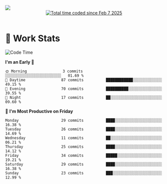 <img src="https://capsule-render.vercel.app/api?type=waving&color=E0D7C8&height=200&section=header&text=Jeong8333&animation=fadeIn&fontColor=6D4930&fontSize=65&fontAlignY=60&stroke=6D4930&strokeWidth=3" />

<div align = center>
<a href="https://wakatime.com/@9207cd9b-e0ca-4b15-bb6a-6ad0a31854f8"><img src="https://wakatime.com/badge/user/9207cd9b-e0ca-4b15-bb6a-6ad0a31854f8.svg" alt="Total time coded since Feb 7 2025" /></a>
</div>
<br>

# 📝 **Work Stats**


<!--START_SECTION:waka-->
![Code Time](http://img.shields.io/badge/Code%20Time-7%20hrs%2058%20mins-blue)

**I'm an Early 🐤** 

```text
🌞 Morning                3 commits           ░░░░░░░░░░░░░░░░░░░░░░░░░   01.69 % 
🌆 Daytime                87 commits          ████████████░░░░░░░░░░░░░   49.15 % 
🌃 Evening                70 commits          ██████████░░░░░░░░░░░░░░░   39.55 % 
🌙 Night                  17 commits          ██░░░░░░░░░░░░░░░░░░░░░░░   09.60 % 
```
📅 **I'm Most Productive on Friday** 

```text
Monday                   29 commits          ████░░░░░░░░░░░░░░░░░░░░░   16.38 % 
Tuesday                  26 commits          ████░░░░░░░░░░░░░░░░░░░░░   14.69 % 
Wednesday                11 commits          ██░░░░░░░░░░░░░░░░░░░░░░░   06.21 % 
Thursday                 25 commits          ████░░░░░░░░░░░░░░░░░░░░░   14.12 % 
Friday                   34 commits          █████░░░░░░░░░░░░░░░░░░░░   19.21 % 
Saturday                 29 commits          ████░░░░░░░░░░░░░░░░░░░░░   16.38 % 
Sunday                   23 commits          ███░░░░░░░░░░░░░░░░░░░░░░   12.99 % 
```
<!--END_SECTION:waka-->

